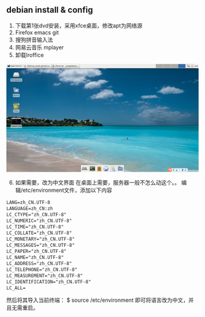 ## debian install & config


1. 下载第1张dvd安装，采用xfce桌面，修改apt为网络源
2. Firefox emacs git
3. 搜狗拼音输入法
4. 网易云音乐 mplayer
5. 卸载lroffice


![debian1.png](./images/debian1.png)

6. 如果需要，改为中文界面
在桌面上需要，服务器一般不怎么动这个。。
编辑/etc/environment文件，添加以下内容
```
LANG=zh_CN.UTF-8
LANGUAGE=zh_CN:zh
LC_CTYPE="zh_CN.UTF-8"
LC_NUMERIC="zh_CN.UTF-8"
LC_TIME="zh_CN.UTF-8"
LC_COLLATE="zh_CN.UTF-8"
LC_MONETARY="zh_CN.UTF-8"
LC_MESSAGES="zh_CN.UTF-8"
LC_PAPER="zh_CN.UTF-8"
LC_NAME="zh_CN.UTF-8"
LC_ADDRESS="zh_CN.UTF-8"
LC_TELEPHONE="zh_CN.UTF-8"
LC_MEASUREMENT="zh_CN.UTF-8"
LC_IDENTIFICATION="zh_CN.UTF-8"
LC_ALL=
```

然后将其导入当前终端：
$ source /etc/environment
即可将语言改为中文，并且无需重启。
